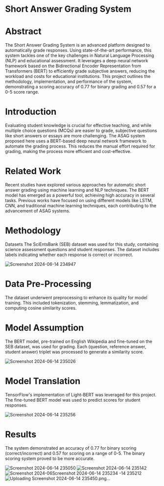 # Short Answer Grading System
# Abstract
The Short Answer Grading System is an advanced platform designed to automatically grade responses. Using state-of-the-art performance, this system tackles one of the key challenges in Natural Language Processing (NLP) and educational assessment. It leverages a deep neural network framework based on the Bidirectional Encoder Representation from Transformers (BERT) to efficiently grade subjective answers, reducing the workload and costs for educational institutions. This project outlines the methodology, implementation, and performance of the system, demonstrating a scoring accuracy of 0.77 for binary grading and 0.57 for a 0-5 score range.

#  Introduction
Evaluating student knowledge is crucial for effective teaching, and while multiple choice questions (MCQs) are easier to grade, subjective questions like short answers or essays are more challenging. The ASAG system proposed here uses a BERT-based deep neural network framework to automate the grading process. This reduces the manual effort required for grading, making the process more efficient and cost-effective.

# Related Work
Recent studies have explored various approaches for automatic short answer grading using machine learning and NLP techniques. The BERT model has emerged as a powerful tool, achieving high accuracy in several tasks. Previous works have focused on using different models like LSTM, CNN, and traditional machine learning techniques, each contributing to the advancement of ASAG systems.

# Methodology
Datasets
The SciEntsBank (SEB) dataset was used for this study, containing science assessment questions and student responses. The dataset includes labels indicating whether each response is correct or incorrect.

![Screenshot 2024-06-14 234947](https://github.com/eshaagrawal1/Short-Answer-Grading-Tool/assets/90109712/a3c63d19-0e41-40d3-ba41-a7b52ef1bacb)


# Data Pre-Processing
The dataset underwent preprocessing to enhance its quality for model training. This included tokenization, stemming, lemmatization, and computing cosine similarity scores.

# Model Assumption
The BERT model, pre-trained on English Wikipedia and fine-tuned on the SEB dataset, was used for grading. Each (question, reference answer, student answer) triplet was processed to generate a similarity score.

![Screenshot 2024-06-14 235026](https://github.com/eshaagrawal1/Short-Answer-Grading-Tool/assets/90109712/b34a9df1-574a-48f8-8512-924c3ce183be)

# Model Translation
TensorFlow's implementation of Light-BERT was leveraged for this project. The fine-tuned BERT model was used to predict scores for student responses.

![Screenshot 2024-06-14 235256](https://github.com/eshaagrawal1/Short-Answer-Grading-Tool/assets/90109712/6f5d9c68-8ad0-41cf-a8ce-ced379247d39)

# Results
The system demonstrated an accuracy of 0.77 for binary scoring (correct/incorrect) and 0.57 for scoring on a range of 0-5. The binary scoring system proved to be more accurate.

![Screenshot 2024-06-14 235050](https://github.com/eshaagrawal1/Short-Answer-Grading-Tool/assets/90109712/ce7f918f-e7ce-494c-970d-babe7f6dc811)
![Screenshot 2024-06-14 235142](https://github.com/eshaagrawal1/Short-Answer-Grading-Tool/assets/90109712/5601035a-d978-48e2-8144-c8360095ca63)
![Screenshot 2024-06![Screenshot 2024-06-14 235234](https://github.com/eshaagrawal1/Short-Answer-Grading-Tool/assets/90109712/ab0ed14a-902d-4de2-b7d1-f04c9d7396ea)
-14 235212](https://github.com/eshaagrawal1/Short-Answer-Grading-Tool/assets/90109712/63f6f97f-faba-49f5-86db-e718197472eb)
![Uploading Screenshot 2024-06-14 235450.png…]()



